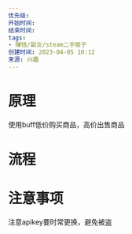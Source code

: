 ```yaml
---
优先级: 
开始时间: 
结束时间: 
tags: 
- 赚钱/副业/steam二手贩子
创建时间: 2023-04-05 10:12
来源: 兴趣
---
```


# 原理
使用buff低价购买商品，高价出售商品

# 流程


# 注意事项
注意apikey要时常更换，避免被盗
